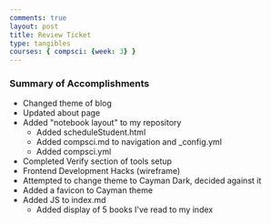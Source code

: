 ```yaml
---
comments: true
layout: post
title: Review Ticket
type: tangibles
courses: { compsci: {week: 3} }
---
```


### Summary of Accomplishments

- Changed theme of blog
- Updated about page
- Added "notebook layout" to my repository
    - Added scheduleStudent.html
    - Added compsci.md to navigation and _config.yml
    - Added compsci.yml
- Completed Verify section of tools setup
- Frontend Development Hacks (wireframe)
- Attempted to change theme to Cayman Dark, decided against it
- Added a favicon to Cayman theme
- Added JS to index.md
    - Added display of 5 books I've read to my index
